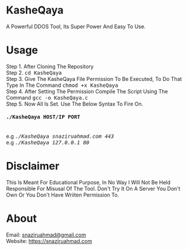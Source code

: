 # KasheQaya
A Powerful DDOS Tool, Its Super Power And Easy To Use.
                                             
# Usage
Step 1.   After Cloning The Repository <br />
Step 2.   <tt> cd KasheQaya </tt> <br />
Step 3.   Give The KasheQaya File Permission To Be Executed, To Do That Type In The Command <tt> chmod +x KasheQaya </tt> <br />
Step 4.   After Setting The Permission Compile The Script Using The Command <tt>gcc -o KasheQaya.c </tt><br />
Step 5.   Now All Is Set. Use The Below Syntax To Fire On. <br />

  <h4><tt> ./KasheQaya HOST/IP PORT </tt> </h4><br />
  e.g <em> <tt> ./KasheQaya snaziruahmad.com 443 </tt> </em><br />
  e.g <em> <tt> ./KasheQaya 127.0.0.1 80 </tt> </em><br />
  
# Disclaimer
This Is Meant For Educational Purpose, In No Way I Will Not Be Held Responsible For Misusal Of The Tool. Don't Try It On A Server You Don't Own Or You Don't Have Wriiten Permission To.

# About
Email: snaziruahmad@gmail.com <br />
Website: https://snaziruahmad.com <br />

